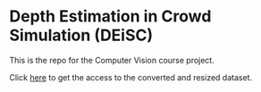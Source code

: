 # Depth Estimation in Crowd Simulation (DEiSC)

This is the repo for the Computer Vision course project.

Click [here](https://drive.google.com/drive/folders/1QeC6BGdSkCF9nwqj8naZApgODzFVYEKU?usp=sharing) to get the access to the converted and resized dataset.
